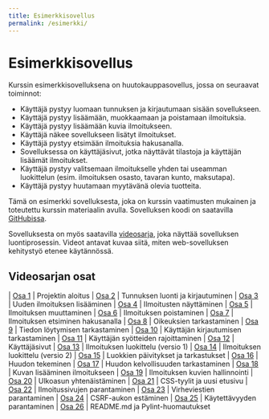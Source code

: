 ```yaml
---
title: Esimerkkisovellus
permalink: /esimerkki/
---
```


# Esimerkkisovellus

Kurssin esimerkkisovelluksena on huutokauppasovellus, jossa on seuraavat toiminnot:

* Käyttäjä pystyy luomaan tunnuksen ja kirjautumaan sisään sovellukseen.
* Käyttäjä pystyy lisäämään, muokkaamaan ja poistamaan ilmoituksia.
* Käyttäjä pystyy lisäämään kuvia ilmoitukseen.
* Käyttäjä näkee sovellukseen lisätyt ilmoitukset.
* Käyttäjä pystyy etsimään ilmoituksia hakusanalla.
* Sovelluksessa on käyttäjäsivut, jotka näyttävät tilastoja ja käyttäjän lisäämät ilmoitukset.
* Käyttäjä pystyy valitsemaan ilmoitukselle yhden tai useamman luokittelun (esim. ilmoituksen osasto, tavaran kunto, maksutapa).
* Käyttäjä pystyy huutamaan myytävänä olevia tuotteita.

Tämä on esimerkki sovelluksesta, joka on kurssin vaatimusten mukainen ja toteutettu kurssin materiaalin avulla. Sovelluksen koodi on saatavilla [GitHubissa](https://github.com/pllk/huutokauppa).

Sovelluksesta on myös saatavilla [videosarja](https://www.youtube.com/playlist?list=PL1C7YkKdT5NzC9icEbX949F_8WiJHFhZn), joka näyttää sovelluksen luontiprosessin. Videot antavat kuvaa siitä, miten web-sovelluksen kehitystyö etenee käytännössä.

## Videosarjan osat

| [Osa 1](https://www.youtube.com/watch?v=He3VmOrMUbU&list=PL1C7YkKdT5NzC9icEbX949F_8WiJHFhZn) | Projektin aloitus
| [Osa 2](https://www.youtube.com/watch?v=nvpVVprKZhE&list=PL1C7YkKdT5NzC9icEbX949F_8WiJHFhZn) | Tunnuksen luonti ja kirjautuminen
| [Osa 3](https://www.youtube.com/watch?v=J9v6O1DEmNs&list=PL1C7YkKdT5NzC9icEbX949F_8WiJHFhZn) | Uuden ilmoituksen lisääminen
| [Osa 4](https://www.youtube.com/watch?v=uwP13fPPA_0&list=PL1C7YkKdT5NzC9icEbX949F_8WiJHFhZn) | Ilmoitusten näyttäminen
| [Osa 5](https://www.youtube.com/watch?v=OtXkujwpjH4&list=PL1C7YkKdT5NzC9icEbX949F_8WiJHFhZn) | Ilmoituksen muuttaminen
| [Osa 6](https://www.youtube.com/watch?v=VRNCTB1cUZA&list=PL1C7YkKdT5NzC9icEbX949F_8WiJHFhZn) | Ilmoituksen poistaminen
| [Osa 7](https://www.youtube.com/watch?v=lxsRUeS0z9Y&list=PL1C7YkKdT5NzC9icEbX949F_8WiJHFhZn) | Ilmoituksen etsiminen hakusanalla
| [Osa 8](https://www.youtube.com/watch?v=f5JXE4HKKyg&list=PL1C7YkKdT5NzC9icEbX949F_8WiJHFhZn) | Oikeuksien tarkastaminen
| [Osa 9](https://www.youtube.com/watch?v=2RAVJuroaqY&list=PL1C7YkKdT5NzC9icEbX949F_8WiJHFhZn) | Tiedon löytymisen tarkastaminen
| [Osa 10](https://www.youtube.com/watch?v=1QQSHEtNgQI&list=PL1C7YkKdT5NzC9icEbX949F_8WiJHFhZn) | Käyttäjän kirjautumisen tarkastaminen
| [Osa 11](https://www.youtube.com/watch?v=4_9HnqahVE4&list=PL1C7YkKdT5NzC9icEbX949F_8WiJHFhZn) | Käyttäjän syötteiden rajoittaminen
| [Osa 12](https://www.youtube.com/watch?v=o456HP2aJa8&list=PL1C7YkKdT5NzC9icEbX949F_8WiJHFhZn) | Käyttäjäsivut
| [Osa 13](https://www.youtube.com/watch?v=0b_R4IU37e0&list=PL1C7YkKdT5NzC9icEbX949F_8WiJHFhZn) | Ilmoituksen luokittelu (versio 1)
| [Osa 14](https://www.youtube.com/watch?v=OHiqvaN6_Ds&list=PL1C7YkKdT5NzC9icEbX949F_8WiJHFhZn) | Ilmoituksen luokittelu (versio 2)
| [Osa 15](https://www.youtube.com/watch?v=XHRCAqs-sl8&list=PL1C7YkKdT5NzC9icEbX949F_8WiJHFhZn) | Luokkien päivitykset ja tarkastukset
| [Osa 16](https://www.youtube.com/watch?v=DJdaglsnPQU&list=PL1C7YkKdT5NzC9icEbX949F_8WiJHFhZn) | Huudon tekeminen
| [Osa 17](https://www.youtube.com/watch?v=1zTmUcPWqP0&list=PL1C7YkKdT5NzC9icEbX949F_8WiJHFhZn) | Huudon kelvollisuuden tarkastaminen
| [Osa 18](https://www.youtube.com/watch?v=g8s1NQ0jUZM&list=PL1C7YkKdT5NzC9icEbX949F_8WiJHFhZn) | Kuvan lisääminen ilmoitukseen
| [Osa 19](https://www.youtube.com/watch?v=MecqpuEW-q8&list=PL1C7YkKdT5NzC9icEbX949F_8WiJHFhZn) | Ilmoituksen kuvien hallinnointi
| [Osa 20](https://www.youtube.com/watch?v=0XJ0nodo-TI&list=PL1C7YkKdT5NzC9icEbX949F_8WiJHFhZn) | Ulkoasun yhtenäistäminen
| [Osa 21](https://www.youtube.com/watch?v=babJXJ1t8U0&list=PL1C7YkKdT5NzC9icEbX949F_8WiJHFhZn) | CSS-tyylit ja uusi etusivu
| [Osa 22](https://www.youtube.com/watch?v=q0XAO5sijck&list=PL1C7YkKdT5NzC9icEbX949F_8WiJHFhZn) | Ilmoitussivujen parantaminen
| [Osa 23](https://www.youtube.com/watch?v=ONPrJsaKQAY&list=PL1C7YkKdT5NzC9icEbX949F_8WiJHFhZn) | Virheviestien parantaminen
| [Osa 24](https://www.youtube.com/watch?v=x6cKEm--wqY&list=PL1C7YkKdT5NzC9icEbX949F_8WiJHFhZn) | CSRF-aukon estäminen
| [Osa 25](https://www.youtube.com/watch?v=2H074ob0eHc&list=PL1C7YkKdT5NzC9icEbX949F_8WiJHFhZn) | Käytettävyyden parantaminen
| [Osa 26](https://www.youtube.com/watch?v=IVMDSz76Ghk&list=PL1C7YkKdT5NzC9icEbX949F_8WiJHFhZn) | README.md ja Pylint-huomautukset

